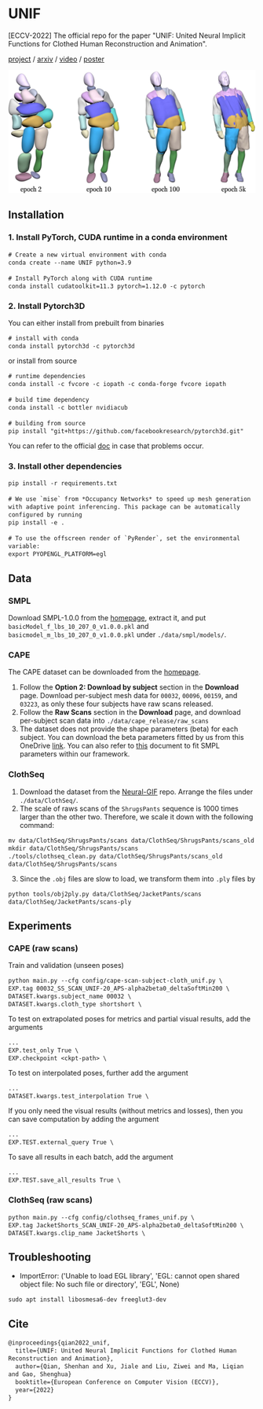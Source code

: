 # UNIF

[ECCV-2022] The official repo for the  paper "UNIF: United Neural Implicit Functions for Clothed Human Reconstruction and Animation".

[project](https://shenhanqian.com/unif) / [arxiv](https://arxiv.org/abs/2207.09835) / [video](https://shenhanqian.com/unif) / [poster](http://127.0.0.1:4000/assets/2022-07-18-unif/poster.pdf)

![teaser](teaser.jpg)

## Installation

### 1. Install PyTorch, CUDA runtime in a conda environment

```
# Create a new virtual environment with conda
conda create --name UNIF python=3.9

# Install PyTorch along with CUDA runtime
conda install cudatoolkit=11.3 pytorch=1.12.0 -c pytorch
```

### 2. Install Pytorch3D

You can either install from prebuilt from binaries

```
# install with conda
conda install pytorch3d -c pytorch3d
```

or install from source

```
# runtime dependencies
conda install -c fvcore -c iopath -c conda-forge fvcore iopath

# build time dependency
conda install -c bottler nvidiacub

# building from source
pip install "git+https://github.com/facebookresearch/pytorch3d.git"
```

You can refer to the official [doc](https://github.com/facebookresearch/pytorch3d/blob/main/INSTALL.md) in case that problems occur.

### 3. Install other dependencies

```
pip install -r requirements.txt

# We use `mise` from *Occupancy Networks* to speed up mesh generation with adaptive point inferencing. This package can be automatically configured by running
pip install -e .

# To use the offscreen render of `PyRender`, set the environmental variable:
export PYOPENGL_PLATFORM=egl
```

## Data

### SMPL

Download SMPL-1.0.0 from the [homepage](https://smpl.is.tue.mpg.de/), extract it, and put `basicModel_f_lbs_10_207_0_v1.0.0.pkl` and `basicmodel_m_lbs_10_207_0_v1.0.0.pkl` under `./data/smpl/models/`.

### CAPE

The CAPE dataset can be downloaded from the [homepage](https://cape.is.tue.mpg.de/).

1. Follow the **Option 2: Download by subject** section in the **Download** page. Download per-subject mesh data for `00032`, `00096`, `00159`, and `03223`, as only these four subjects have raw scans released.
2. Follow the **Raw Scans** section in the **Download** page, and download per-subject scan data into `./data/cape_release/raw_scans`
3. The dataset does not provide the shape parameters (beta) for each subject. You can download the beta parameters fitted by us from this OneDrive [link](https://shanghaitecheducn-my.sharepoint.com/:f:/g/personal/qianshh_shanghaitech_edu_cn/EttsABBO8jFNqDucxlcyE_wB6XkaYZ6Xt5OMYOGaJjVxWA?e=s9jpmn). You can also refer to [this](./CAPE-beta.md) document to fit SMPL parameters within our framework.

### ClothSeq

1. Download the dataset from the [Neural-GIF](https://github.com/garvita-tiwari/neuralgif) repo. Arrange the files under `./data/ClothSeq/`.
2. The scale of raws scans of the `ShrugsPants` sequence is 1000 times larger than the other two. Therefore, we scale it down with the following command:

```
mv data/ClothSeq/ShrugsPants/scans data/ClothSeq/ShrugsPants/scans_old
mkdir data/ClothSeq/ShrugsPants/scans
./tools/clothseq_clean.py data/ClothSeq/ShrugsPants/scans_old data/ClothSeq/ShrugsPants/scans
```

3. Since the `.obj` files are slow to load, we transform them into `.ply` files by

```
python tools/obj2ply.py data/ClothSeq/JacketPants/scans data/ClothSeq/JacketPants/scans-ply
```

## Experiments

### CAPE (raw scans)

Train and validation (unseen poses)

```shell
python main.py --cfg config/cape-scan-subject-cloth_unif.py \
EXP.tag 00032_SS_SCAN_UNIF-20_APS-alpha2beta0_deltaSoftMin200 \
DATASET.kwargs.subject_name 00032 \
DATASET.kwargs.cloth_type shortshort \
```

To test on extrapolated poses for metrics and partial visual results, add the arguments

```shell
...
EXP.test_only True \
EXP.checkpoint <ckpt-path> \
```

To test on interpolated poses, further add the argument

```shell
...
DATASET.kwargs.test_interpolation True \
```

If you only need the visual results (without metrics and losses), then you can save computation by adding the argument

```shell
...
EXP.TEST.external_query True \
```

To save all results in each batch, add the argument

```shell
...
EXP.TEST.save_all_results True \
```

### ClothSeq (raw scans)

```shell
python main.py --cfg config/clothseq_frames_unif.py \
EXP.tag JacketShorts_SCAN_UNIF-20_APS-alpha2beta0_deltaSoftMin200 \
DATASET.kwargs.clip_name JacketShorts \
```

## Troubleshooting

- ImportError: ('Unable to load EGL library', 'EGL: cannot open shared object file: No such file or directory', 'EGL', None)

``` shell
sudo apt install libosmesa6-dev freeglut3-dev
```

## Cite

```
@inproceedings{qian2022_unif,
  title={UNIF: United Neural Implicit Functions for Clothed Human Reconstruction and Animation},
  author={Qian, Shenhan and Xu, Jiale and Liu, Ziwei and Ma, Liqian and Gao, Shenghua}
  booktitle={European Conference on Computer Vision (ECCV)},
  year={2022}
}
```